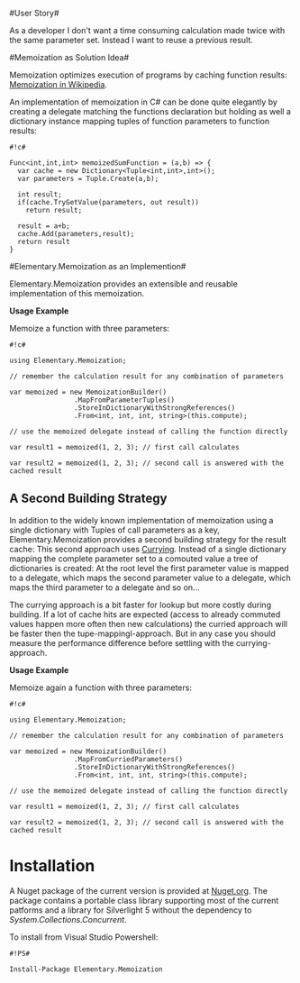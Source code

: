 #User Story#

As a developer I don't want a time consuming calculation made twice with the same parameter set. Instead I want to reuse a previous result. 

#Memoization as Solution Idea#

Memoization optimizes execution of programs by caching function results: [Memoization in Wikipedia](http://en.wikipedia.org/wiki/Memoization).

An implementation of memoization in C# can be done quite elegantly by creating a delegate matching the functions declaration but holding as well a dictionary instance mapping tuples of function parameters to function results: 

```
#!c#

Func<int,int,int> memoizedSumFunction = (a,b) => { 
  var cache = new Dictionary<Tuple<int,int>,int>();
  var parameters = Tuple.Create(a,b);

  int result;
  if(cache.TryGetValue(parameters, out result))
    return result;

  result = a+b;
  cache.Add(parameters,result);
  return result
}
```

#Elementary.Memoization as an Implemention#

Elementary.Memoization provides an extensible and reusable implementation of this memoization.

**Usage Example**

Memoize a function with three parameters:

```
#!c#

using Elementary.Memoization;

// remember the calculation result for any combination of parameters 
  
var memoized = new MemoizationBuilder()
                .MapFromParameterTuples()
                .StoreInDictionaryWithStrongReferences()
                .From<int, int, int, string>(this.compute);

// use the memoized delegate instead of calling the function directly
  
var result1 = memoized(1, 2, 3); // first call calculates

var result2 = memoized(1, 2, 3); // second call is answered with the cached result

```

## A Second Building Strategy ##

In addition to the widely known implementation of memoization using a single dictionary with Tuples of call parameters as a key, Elementary.Memoization provides a second building strategy for the result cache: 
This second approach uses [Currying](http://en.wikipedia.org/wiki/Currying). Instead of a single dictionary mapping the complete parameter set to a comouted value a tree of dictionaries is created: At the root level the first parameter value is mapped to a delegate, which maps the second parameter value to a delegate, which maps the third parameter to a delegate and so on... 

The currying approach is a bit faster for lookup but more costly during building. If a lot of cache hits are expected (access to already commuted values happen more often then new calculations) the curried approach will be faster then the tupe-mappingl-approach. But in any case you should measure the performance difference before settling with the currying-approach.

**Usage Example**

Memoize again a function with three parameters:

```
#!c#

using Elementary.Memoization;

// remember the calculation result for any combination of parameters 
  
var memoized = new MemoizationBuilder()
                .MapFromCurriedParameters()
                .StoreInDictionaryWithStrongReferences()
                .From<int, int, int, string>(this.compute);

// use the memoized delegate instead of calling the function directly
  
var result1 = memoized(1, 2, 3); // first call calculates

var result2 = memoized(1, 2, 3); // second call is answered with the cached result

```

# Installation #

A Nuget package of the current version is provided at [Nuget.org](https://www.nuget.org/packages/Elementary.Memoization/). 
The package contains a portable class library supporting most of the current patforms and a library for Silverlight 5 without the dependency to *System.Collections.Concurrent*.

To install from Visual Studio Powershell:

```
#!PS#

Install-Package Elementary.Memoization 
```